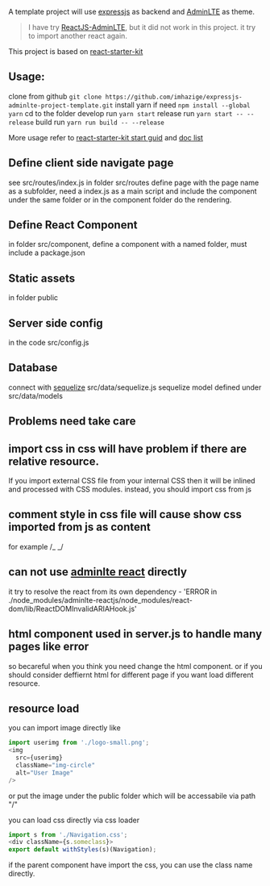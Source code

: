 A template project will use [expressjs](http://expressjs.com/) as backend
and [AdminLTE](https://github.com/almasaeed2010/AdminLTE/) as theme.

> I have try [ReactJS-AdminLTE](https://github.com/booleanhunter/ReactJS-AdminLTE), but it did not work in this project. it try to import another react again.

This project is based on [react-starter-kit](https://github.com/kriasoft/react-starter-kit)

## Usage:

clone from github
`git clone https://github.com/imhazige/expressjs-adminlte-project-template.git`
install yarn if need `npm install --global yarn`
cd to the folder
develop run `yarn start`
release run `yarn start -- --release`
build run `yarn run build -- --release`

More usage refer to [react-starter-kit start guid](https://github.com/kriasoft/react-starter-kit/blob/master/docs/getting-started.md) and [doc list](https://github.com/kriasoft/react-starter-kit/tree/master/docs)

## Define client side navigate page

see src/routes/index.js
in folder src/routes define page with the page name as a subfolder, need a index.js as a main script and include the component under the same folder or in the component folder do the rendering.

## Define React Component

in folder src/component, define a component with a named folder, must include a package.json

## Static assets

in folder public

## Server side config

in the code src/config.js

## Database

connect with [sequelize](http://docs.sequelizejs.com/) src/data/sequelize.js
sequelize model defined under src/data/models

## Problems need take care

## import css in css will have problem if there are relative resource.

If you import external CSS file from your internal CSS then it will be inlined and processed with CSS modules.
instead, you should import css from js

## comment style in css file will cause show css imported from js as content

for example /_ <style src="bootstrap/dist/css/bootstrap.css"></style> _/

## can not use [adminlte react](https://github.com/booleanhunter/ReactJS-AdminLTE) directly

it try to resolve the react from its own dependency - 'ERROR in ./node_modules/adminlte-reactjs/node_modules/react-dom/lib/ReactDOMInvalidARIAHook.js'

## html component used in server.js to handle many pages like error

so becareful when you think you need change the html component. or if you should consider deffiernt html for different page
if you want load different resource.

## resource load
you can import image directly like
```javascript
import userimg from './logo-small.png';
<img
  src={userimg}
  className="img-circle"
  alt="User Image"
/>
```
or put the image under the public folder which will be accessabile via path "/"

you can load css directly via css loader
```javascript
import s from './Navigation.css';
<div className={s.someclass}>
export default withStyles(s)(Navigation);
```
if the parent component have import the css, you can use the class name directly.

